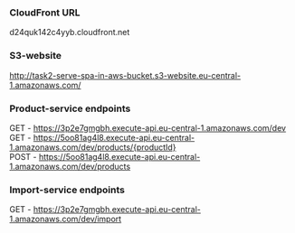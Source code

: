 

### CloudFront URL

d24quk142c4yyb.cloudfront.net

### S3-website

http://task2-serve-spa-in-aws-bucket.s3-website.eu-central-1.amazonaws.com/

### Product-service endpoints

  GET - https://3p2e7gmgbh.execute-api.eu-central-1.amazonaws.com/dev
  \
  GET - https://5oo81ag4l8.execute-api.eu-central-1.amazonaws.com/dev/products/{productId}
  \
  POST - https://5oo81ag4l8.execute-api.eu-central-1.amazonaws.com/dev/products

### Import-service endpoints

  GET - https://3p2e7gmgbh.execute-api.eu-central-1.amazonaws.com/dev/import

